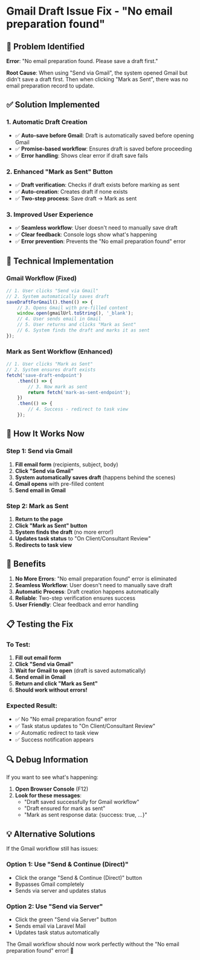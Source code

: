 # Gmail Draft Issue Fix - "No email preparation found"

## 🚨 **Problem Identified**

**Error**: "No email preparation found. Please save a draft first."

**Root Cause**: When using "Send via Gmail", the system opened Gmail but didn't save a draft first. Then when clicking "Mark as Sent", there was no email preparation record to update.

## ✅ **Solution Implemented**

### **1. Automatic Draft Creation**
- ✅ **Auto-save before Gmail**: Draft is automatically saved before opening Gmail
- ✅ **Promise-based workflow**: Ensures draft is saved before proceeding
- ✅ **Error handling**: Shows clear error if draft save fails

### **2. Enhanced "Mark as Sent" Button**
- ✅ **Draft verification**: Checks if draft exists before marking as sent
- ✅ **Auto-creation**: Creates draft if none exists
- ✅ **Two-step process**: Save draft → Mark as sent

### **3. Improved User Experience**
- ✅ **Seamless workflow**: User doesn't need to manually save draft
- ✅ **Clear feedback**: Console logs show what's happening
- ✅ **Error prevention**: Prevents the "No email preparation found" error

## 🔧 **Technical Implementation**

### **Gmail Workflow (Fixed)**
```javascript
// 1. User clicks "Send via Gmail"
// 2. System automatically saves draft
saveDraftForGmail().then(() => {
    // 3. Opens Gmail with pre-filled content
    window.open(gmailUrl.toString(), '_blank');
    // 4. User sends email in Gmail
    // 5. User returns and clicks "Mark as Sent"
    // 6. System finds the draft and marks it as sent
});
```

### **Mark as Sent Workflow (Enhanced)**
```javascript
// 1. User clicks "Mark as Sent"
// 2. System ensures draft exists
fetch('save-draft-endpoint')
    .then(() => {
        // 3. Now mark as sent
        return fetch('mark-as-sent-endpoint');
    })
    .then(() => {
        // 4. Success - redirect to task view
    });
```

## 🎯 **How It Works Now**

### **Step 1: Send via Gmail**
1. **Fill email form** (recipients, subject, body)
2. **Click "Send via Gmail"**
3. **System automatically saves draft** (happens behind the scenes)
4. **Gmail opens** with pre-filled content
5. **Send email in Gmail**

### **Step 2: Mark as Sent**
1. **Return to the page**
2. **Click "Mark as Sent" button**
3. **System finds the draft** (no more error!)
4. **Updates task status** to "On Client/Consultant Review"
5. **Redirects to task view**

## 🚀 **Benefits**

1. **No More Errors**: "No email preparation found" error is eliminated
2. **Seamless Workflow**: User doesn't need to manually save draft
3. **Automatic Process**: Draft creation happens automatically
4. **Reliable**: Two-step verification ensures success
5. **User Friendly**: Clear feedback and error handling

## 📋 **Testing the Fix**

### **To Test:**
1. **Fill out email form**
2. **Click "Send via Gmail"**
3. **Wait for Gmail to open** (draft is saved automatically)
4. **Send email in Gmail**
5. **Return and click "Mark as Sent"**
6. **Should work without errors!**

### **Expected Result:**
- ✅ No "No email preparation found" error
- ✅ Task status updates to "On Client/Consultant Review"
- ✅ Automatic redirect to task view
- ✅ Success notification appears

## 🔍 **Debug Information**

If you want to see what's happening:

1. **Open Browser Console** (F12)
2. **Look for these messages**:
   - "Draft saved successfully for Gmail workflow"
   - "Draft ensured for mark as sent"
   - "Mark as sent response data: {success: true, ...}"

## 💡 **Alternative Solutions**

If the Gmail workflow still has issues:

### **Option 1: Use "Send & Continue (Direct)"**
- Click the orange "Send & Continue (Direct)" button
- Bypasses Gmail completely
- Sends via server and updates status

### **Option 2: Use "Send via Server"**
- Click the green "Send via Server" button
- Sends email via Laravel Mail
- Updates task status automatically

The Gmail workflow should now work perfectly without the "No email preparation found" error! 🎉
